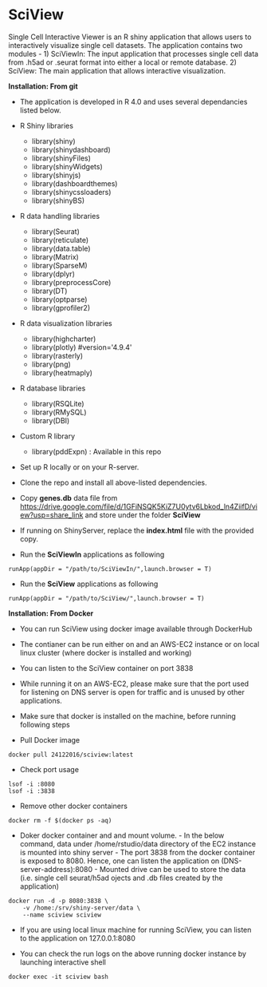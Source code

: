 # SciView

Single Cell Interactive Viewer is an R shiny application that allows users to interactively visualize single cell datasets. The application contains two modules - 1) SciViewIn: The input application that processes single cell data from .h5ad or .seurat format into either a local or remote database. 2) SciView: The main application that allows interactive visualization. 

**Installation: From git**
- The application is developed in R 4.0 and uses several dependancies listed below. 
- R Shiny libraries
    * library(shiny)
    * library(shinydashboard)
    * library(shinyFiles)
    * library(shinyWidgets)
    * library(shinyjs)
    * library(dashboardthemes)
    * library(shinycssloaders)
    * library(shinyBS)
- R data handling libraries
    * library(Seurat)
    * library(reticulate)
    * library(data.table)
    * library(Matrix)
    * library(SparseM)
    * library(dplyr)
    * library(preprocessCore)
    * library(DT)
    * library(optparse)
    * library(gprofiler2)
- R data visualization libraries
    * library(highcharter)
    * library(plotly) #version='4.9.4'
    * library(rasterly)
    * library(png)
    * library(heatmaply)
- R database libraries
    * library(RSQLite)
    * library(RMySQL)
    * library(DBI)
- Custom R library
    * library(pddExpn) : Available in this repo

- Set up R locally or on your R-server. 
- Clone the repo and install all above-listed dependencies.
- Copy **genes.db** data file from https://drive.google.com/file/d/1GFiNSQK5KiZ7U0ytv6Lbkod_ln4ZiifD/view?usp=share_link and store under the folder **SciView**
- If running on ShinyServer, replace the **index.html** file with the provided copy. 

- Run the **SciViewIn** applications as following
```
runApp(appDir = "/path/to/SciViewIn/",launch.browser = T)
```
- Run the **SciView** applications as following
```
runApp(appDir = "/path/to/SciView/",launch.browser = T)
```

**Installation: From Docker**
- You can run SciView using docker image available through DockerHub 
- The contianer can be run either on and an AWS-EC2 instance or on local linux cluster (where docker is installed and working)
- You can listen to the SciView container on port 3838
- While running it on an AWS-EC2, please make sure that the port used for listening on DNS server is open for traffic and is unused by other applications.
- Make sure that docker is installed on the machine, before running following steps

- Pull Docker image
```
docker pull 24122016/sciview:latest
```
- Check port usage
```
lsof -i :8080 
lsof -i :3838 
```

- Remove other docker containers
```
docker rm -f $(docker ps -aq) 
```

- Doker docker container and and mount volume.
      - In the below command, data under /home/rstudio/data directory of the EC2 instance is mounted into shiny server 
      - The port 3838 from the docker container is exposed to 8080. Hence, one can listen the application on (DNS-server-address):8080
      - Mounted drive can be used to store the data (i.e. single cell seurat/h5ad ojects and .db files created by the application)

```
docker run -d -p 8080:3838 \
    -v /home:/srv/shiny-server/data \
    --name sciview sciview
```

- If you are using local linux machine for running SciView, you can listen to the application on 127.0.0.1:8080

- You can check the run logs on the above running docker instance by launching interactive shell

```
docker exec -it sciview bash

```








